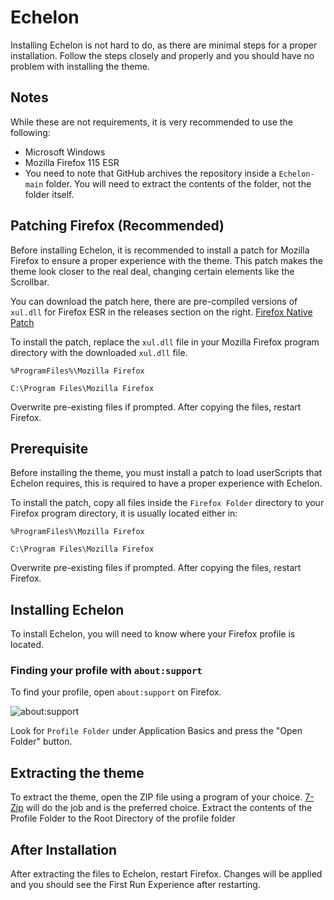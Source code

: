 # Echelon
Installing Echelon is not hard to do, as there are minimal steps for a proper installation. Follow the steps closely and properly and you should have no problem with installing the theme.

## Notes
While these are not requirements, it is very recommended to use the following:
- Microsoft Windows
- Mozilla Firefox 115 ESR
- You need to note that GitHub archives the repository inside a `Echelon-main` folder. You will need to extract the contents of the folder, not the folder itself.

## Patching Firefox (Recommended)

Before installing Echelon, it is recommended to install a patch for Mozilla Firefox to ensure a proper experience with the theme. This patch makes the theme look closer to the real deal, changing certain elements like the Scrollbar.

You can download the patch here, there are pre-compiled versions of `xul.dll` for Firefox ESR in the releases section on the right. [Firefox Native Patch](https://github.com/ephemeralViolette/firefox-native-controls/releases)

To install the patch, replace the `xul.dll` file in your Mozilla Firefox program directory with the downloaded `xul.dll` file.

`%ProgramFiles%\Mozilla Firefox`

`C:\Program Files\Mozilla Firefox`

Overwrite pre-existing files if prompted. After copying the files, restart Firefox.

## Prerequisite

Before installing the theme, you must install a patch to load userScripts that Echelon requires, this is required to have a proper experience with Echelon. 

To install the patch, copy all files inside the `Firefox Folder` directory to your Firefox program directory, it is usually located either in:

`%ProgramFiles%\Mozilla Firefox`

`C:\Program Files\Mozilla Firefox`

Overwrite pre-existing files if prompted. After copying the files, restart Firefox.

## Installing Echelon
To install Echelon, you will need to know where your Firefox profile is located.

### Finding your profile with `about:support`
To find your profile, open `about:support` on Firefox.

![about:support](https://github.com/windows-experience/eXPeriencefox/assets/94665268/19edc8f6-6f2c-4087-9302-6adfdb77d117)

Look for `Profile Folder` under Application Basics and press the "Open Folder" button.

## Extracting the theme

To extract the theme, open the ZIP file using a program of your choice. [7-Zip](http://7-zip.org/) will do the job and is the preferred choice. Extract the contents of the Profile Folder to the Root Directory of the profile folder

## After Installation
After extracting the files to Echelon, restart Firefox. Changes will be applied and you should see the First Run Experience after restarting.